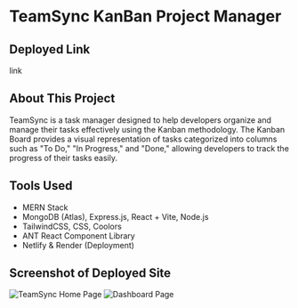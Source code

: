 # TeamSync KanBan Project Manager

## Deployed Link
link

## About This Project
TeamSync is a task manager designed to help developers organize and manage their tasks effectively using the Kanban methodology. The Kanban Board provides a visual representation of tasks categorized into columns such as "To Do," "In Progress," and "Done," allowing developers to track the progress of their tasks easily.


## Tools Used
- MERN Stack
- MongoDB (Atlas), Express.js, React + Vite, Node.js
- TailwindCSS, CSS, Coolors
- ANT React Component Library
- Netlify & Render (Deployment)

## Screenshot of Deployed Site
![TeamSync Home Page](<client/src/assets/Screenshot 2024-02-15 at 9.00.51 AM.png>)
![Dashboard Page](<client/src/assets/Screenshot 2024-02-15 at 9.02.01 AM.png>)